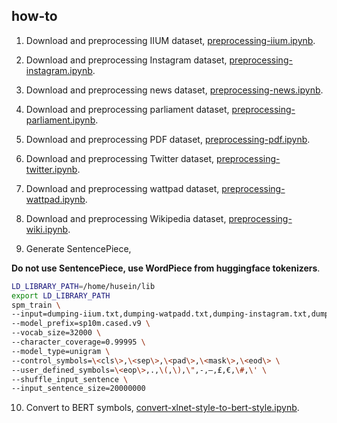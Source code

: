 ## how-to

1. Download and preprocessing IIUM dataset, [preprocessing-iium.ipynb](preprocessing-iium.ipynb).

2. Download and preprocessing Instagram dataset, [preprocessing-instagram.ipynb](preprocessing-instagram.ipynb).

3. Download and preprocessing news dataset, [preprocessing-news.ipynb](preprocessing-news.ipynb).

4. Download and preprocessing parliament dataset, [preprocessing-parliament.ipynb](preprocessing-parliament.ipynb).

5. Download and preprocessing PDF dataset, [preprocessing-pdf.ipynb](preprocessing-pdf.ipynb).

6. Download and preprocessing Twitter dataset, [preprocessing-twitter.ipynb](preprocessing-twitter.ipynb).

7. Download and preprocessing wattpad dataset, [preprocessing-wattpad.ipynb](preprocessing-wattpad.ipynb).

8. Download and preprocessing Wikipedia dataset, [preprocessing-wiki.ipynb](preprocessing-wiki.ipynb).

9. Generate SentencePiece,

**Do not use SentencePiece, use WordPiece from huggingface tokenizers**.

```bash
LD_LIBRARY_PATH=/home/husein/lib
export LD_LIBRARY_PATH
spm_train \
--input=dumping-iium.txt,dumping-watpadd.txt,dumping-instagram.txt,dumping-news.txt,dumping-parliament.txt,dumping-pdf.txt,dumping-twitter.txt,dumping-wiki.txt \
--model_prefix=sp10m.cased.v9 \
--vocab_size=32000 \
--character_coverage=0.99995 \
--model_type=unigram \
--control_symbols=\<cls\>,\<sep\>,\<pad\>,\<mask\>,\<eod\> \
--user_defined_symbols=\<eop\>,.,\(,\),\",-,–,£,€,\#,\' \
--shuffle_input_sentence \
--input_sentence_size=20000000
```

10. Convert to BERT symbols, [convert-xlnet-style-to-bert-style.ipynb](convert-xlnet-style-to-bert-style.ipynb).